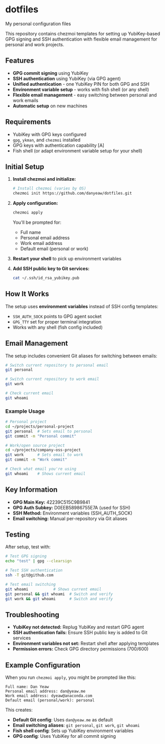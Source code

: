 # dotfiles
My personal configuration files

This repository contains chezmoi templates for setting up YubiKey-based GPG signing and
SSH authentication with flexible email management for personal and work projects.

## Features

- **GPG commit signing** using YubiKey
- **SSH authentication** using YubiKey (via GPG agent)
- **Unified authentication** - one YubiKey PIN for both GPG and SSH
- **Environment variable setup** - works with fish shell (or any shell)
- **Flexible email management** - easy switching between personal and work emails
- **Automatic setup** on new machines

## Requirements

- YubiKey with GPG keys configured
- `gpg`, `ykman`, and `chezmoi` installed
- GPG keys with authentication capability [A]
- Fish shell (or adapt environment variable setup for your shell)

## Initial Setup

1. **Install chezmoi and initialize:**
   ```bash
   # Install chezmoi (varies by OS)
   chezmoi init https://github.com/danyeaw/dotfiles.git
   ```

2. **Apply configuration:**
   ```bash
   chezmoi apply
   ```
   You'll be prompted for:
   - Full name
   - Personal email address
   - Work email address
   - Default email (personal or work)

3. **Restart your shell** to pick up environment variables

4. **Add SSH public key to Git services:**
   ```bash
   cat ~/.ssh/id_rsa_yubikey.pub
   ```

## How It Works

The setup uses **environment variables** instead of SSH config templates:
- `SSH_AUTH_SOCK` points to GPG agent socket
- `GPG_TTY` set for proper terminal integration
- Works with any shell (fish config included)

## Email Management

The setup includes convenient Git aliases for switching between emails:

```bash
# Switch current repository to personal email
git personal

# Switch current repository to work email
git work

# Check current email
git whoami
```

### Example Usage

```bash
# Personal project
cd ~/projects/personal-project
git personal  # Sets email to personal
git commit -m "Personal commit"

# Work/open source project
cd ~/projects/company-oss-project
git work      # Sets email to work
git commit -m "Work commit"

# Check what email you're using
git whoami    # Shows current email
```

## Key Information

- **GPG Main Key:** 42239C515C9B9841
- **GPG Auth Subkey:** D0EEB58986755E7A (used for SSH)
- **SSH Method:** Environment variables (SSH_AUTH_SOCK)
- **Email switching:** Manual per-repository via Git aliases

## Testing

After setup, test with:
```bash
# Test GPG signing
echo "test" | gpg --clearsign

# Test SSH authentication
ssh -T git@github.com

# Test email switching
git whoami           # Shows current email
git personal && git whoami  # Switch and verify
git work && git whoami      # Switch and verify
```

## Troubleshooting

- **YubiKey not detected:** Replug YubiKey and restart GPG agent
- **SSH authentication fails:** Ensure SSH public key is added to Git services
- **Environment variables not set:** Restart shell after applying templates
- **Permission errors:** Check GPG directory permissions (700/600)

## Example Configuration

When you run `chezmoi apply`, you might be prompted like this:

```
Full name: Dan Yeaw
Personal email address: dan@yeaw.me
Work email address: dyeaw@anaconda.com  
Default email (personal/work): personal
```

This creates:
- **Default Git config**: Uses `dan@yeaw.me` as default
- **Email switching aliases**: `git personal`, `git work`, `git whoami`
- **Fish shell config**: Sets up YubiKey environment variables
- **GPG config**: Uses YubiKey for all commit signing
 